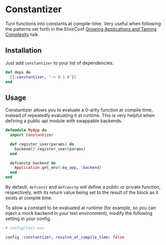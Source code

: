 # Constantizer

Turn functions into constants at compile-time. Very useful when following the
patterns set forth in the ElixirConf [Growing Applications and Taming
Complexity][0] talk.

## Installation

Just add `constantizer` to your list of dependencies.

```elixir
def deps do
  [{:constantizer, "~> 0.1.0"}]
end
```

## Usage

Constantizer allows you to evaluate a 0-arity function at compile time, instead
of repeatedly evaluating it at runtime. This is very helpful when defining
a public api module with swappable backends.

```elixir
defmodule MyApp do
  import Constantizer

  def register_user(params) do
    backend().register_user(params)
  end

  defconstp backend do
    Application.get_env(:my_app, :backend)
  end
end
```

By default, `defconst` and `defconstp` will define a public or private function,
respectively, with its return value being set to the result of the block as it
exists at compile time.

To allow a constant to be evaluated at runtime (for example, so you can inject a
mock backend in your test environment), modify the following setting in your
config.

```elixir
# config/test.exs

config :constantizer, resolve_at_compile_time: false
```

[0]: https://elixirconf.com/2018/speakers/aaron-renner
